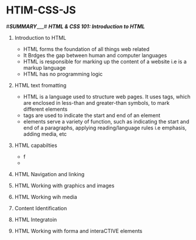 # HTIM-CSS-JS

#_____________SUMMARY________________#
***_HTML & CSS 101: Introduction to HTML_***

  1. Introduction to HTML
      - HTML forms the foundation of all things web related
      - It Brdges the gap between human and computer languages
      - HTML is responsible for marking up the content of a website i.e is a markup language
      - HTML has no programming logic
        
  2. HTML text fromatting
      - HTML is a language used to structure web pages. It uses tags, which are enclosed in less-than and greater-than symbols, to mark different elements
      - tags are used to indicate the start and end of an element
      - elements serve a variety of function, such as indicating the start and end of a paragraphs, applying reading/language rules i.e emphasis, adding media, etc
     
     
  3. HTML capabilties
      - f
      - 
  5. HTML Navigation and linking

  6. HTML Working with graphics and images

  7. HTML Working wih media

  8. Content Identification

  9. HTML Integratoin

  10. HTML Working with forma and interaCTIVE elements
      
      
